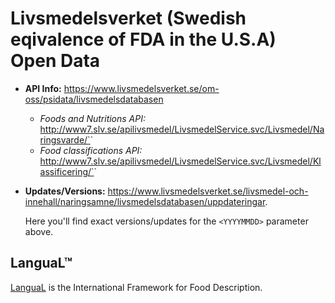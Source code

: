 # Livsmedelsverket (Swedish eqivalence of FDA in the U.S.A) Open Data

- **API Info:** https://www.livsmedelsverket.se/om-oss/psidata/livsmedelsdatabasen
  - _Foods and Nutritions API:_ http://www7.slv.se/apilivsmedel/LivsmedelService.svc/Livsmedel/Naringsvarde/`<YYYYMMDD>`
  - _Food classifications API:_ http://www7.slv.se/apilivsmedel/LivsmedelService.svc/Livsmedel/Klassificering/`<YYYYMMDD>`
- **Updates/Versions:** https://www.livsmedelsverket.se/livsmedel-och-innehall/naringsamne/livsmedelsdatabasen/uppdateringar.

  Here you'll find exact versions/updates for the `<YYYYMMDD>` parameter above.

##  LanguaL™

[LanguaL](https://www.langual.org/default.asp) is the International Framework
for Food Description.
